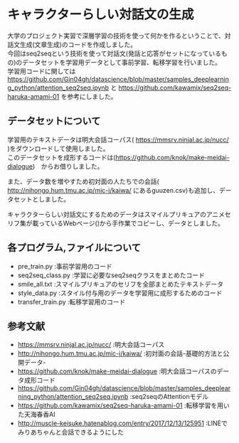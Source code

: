 # キャラクターらしい対話文の生成

大学のプロジェクト実習で深層学習の技術を使って何かを作るということで、対話文生成(文章生成)のコードを作成しました。  
今回はseq2seqという技術を使って対話文(発話と応答がセットになっているもの)のデータセットを学習用データとして事前学習、転移学習を行いました。  
学習用コードに関しては<https://github.com/Gin04gh/datascience/blob/master/samples_deeplearning_python/attention_seq2seq.ipynb> と <https://github.com/kawamix/seq2seq-haruka-amami-01> を参考にしました。  


## データセットについて
学習用のテキストデータは明大会話コーパス( <https://mmsrv.ninjal.ac.jp/nucc/> )をダウンロードして使用しました。  
このデータセットを成形するコードは(<https://github.com/knok/make-meidai-dialogue>)　からお借りしました。  

また、データ数を増やすため初対面の人たちでの会話( <http://nihongo.hum.tmu.ac.jp/mic-j/kaiwa/> にあるguuzen.csv)も追加し、データセットとしました。  

キャラクターらしい対話文にするためのデータはスマイルプリキュアのアニメセリフ集が載っているWebページ()から手作業でコピーし、データとしました。  


## 各プログラム,ファイルについて
* pre_train.py       :事前学習用のコード
* seq2seq_class.py   :学習に必要なseq2seqクラスをまとめたコード
* smile_all.txt      :スマイルプリキュアのセリフを全部まとめたテキストデータ
* style_data.py      :スタイル付与用のデータを学習用に成形するためのコード
* transfer_train.py  :転移学習用のコード

## 参考文献
* <https://mmsrv.ninjal.ac.jp/nucc/> :明大会話コーパス
* <http://nihongo.hum.tmu.ac.jp/mic-j/kaiwa/> :初対面の会話-基礎的方法と公開データ-
* <https://github.com/knok/make-meidai-dialogue> :明大会話コーパスのデータ成形コード
* <https://github.com/Gin04gh/datascience/blob/master/samples_deeplearning_python/attention_seq2seq.ipynb> :seq2seqのAttentionモデル
* <https://github.com/kawamix/seq2seq-haruka-amami-01> :転移学習を用いた天海春香AI
* <http://muscle-keisuke.hatenablog.com/entry/2017/12/13/125951> :LINEでみりあちゃんと会話できるようにした
